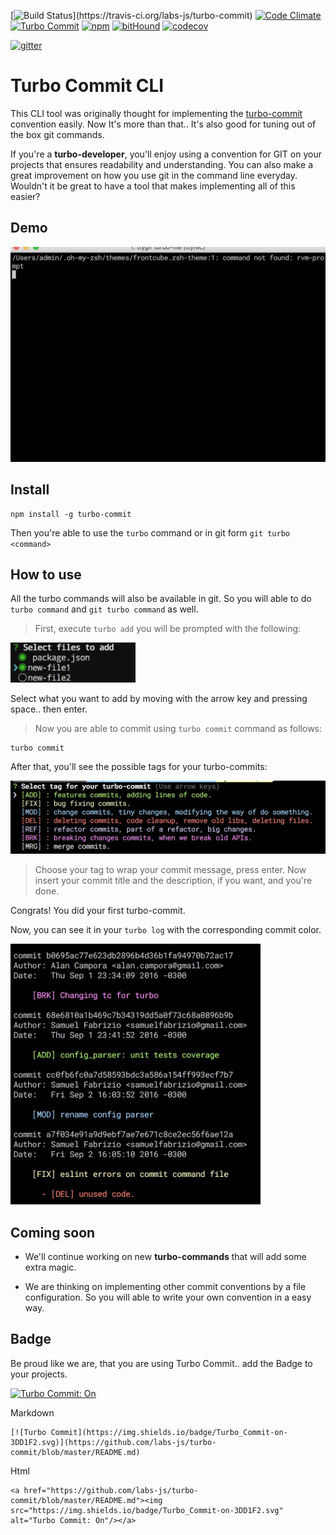 [![Build Status](https://travis-ci.org/labs-js/turbo-commit.svg?)](https://travis-ci.org/labs-js/turbo-commit)
[![Code Climate](https://codeclimate.com/github/labs-js/turbo-commit/badges/gpa.svg)](https://codeclimate.com/github/labs-js/turbo-commit)
[![Turbo Commit](https://img.shields.io/badge/Turbo_Commit-on-3DD1F2.svg)](https://github.com/labs-js/turbo-commit/blob/master/CONVENTION.md)
[![npm](https://img.shields.io/npm/v/turbo-commit.svg?style=flat)](https://www.npmjs.com/package/turbo-commit)
[![bitHound](https://www.bithound.io/github/labs-js/turbo-commit/badges/score.svg)](https://www.bithound.io/github/labs-js/turbo-commit) [![codecov](https://codecov.io/gh/labs-js/turbo-commit/branch/develop/graph/badge.svg)](https://codecov.io/gh/labs-js/turbo-commit)

[![gitter](https://img.shields.io/gitter/room/turbo-commit/turbo-commit.svg?style=flat)](https://gitter.im/turbo-commit/Lobby)


# Turbo Commit CLI

This CLI tool was originally thought for implementing the [turbo-commit](/CONVENTION.md) convention easily. Now It's more than that.. It's also good for tuning out of the box git commands.

If you're a **turbo-developer**, you'll enjoy using a convention for GIT on your projects that ensures readability and understanding. You can also make a great improvement on how you use git in the command line everyday. 
Wouldn't it be great to have a tool that makes implementing all of this easier?

## Demo
<img src="assets/demo.gif" width="600"/>


## Install

    npm install -g turbo-commit


Then you're able to use the `turbo` command or in git form `git turbo <command>`

## How to use

All the turbo commands will also be available in git. So you will able to do `turbo command` and `git turbo command` as well.

> First, execute `turbo add` you will be prompted with the following:

<img src="assets/prompt-turbo-add.png" alt="prompt-turbo-add.png" width="200"/>

Select what you want to add by moving with the arrow key and pressing space.. then enter. 

> Now you are able to commit using `turbo commit` command as follows:

    turbo commit

After that, you'll see the possible tags for your turbo-commits:

<img src="assets/prompt-tag-preview.png" alt="prompt-tag-screnshoot" width="600"/>

>Choose your tag to wrap your commit message, press enter.
>Now insert your commit title and the description, if you want, and you're done.

Congrats! You did your first turbo-commit.

Now, you can see it in your `turbo log` with the corresponding commit color.

<img src="assets/prompt-turbo-log.png" alt="prompt-tag-screnshoot" width="400"/>

## Coming soon 

- We'll continue working on new **turbo-commands** that will add some extra magic.

- We are thinking on implementing other commit conventions by a file configuration. So you will able to write your own convention in a easy way.

## Badge

Be proud like we are, that you are using Turbo Commit.. add the Badge to your projects.

<a href="https://github.com/labs-js/turbo-commit/blob/master/README.md"><img src="https://img.shields.io/badge/Turbo_Commit-on-3DD1F2.svg" alt="Turbo Commit: On"/></a>

Markdown
    
    [![Turbo Commit](https://img.shields.io/badge/Turbo_Commit-on-3DD1F2.svg)](https://github.com/labs-js/turbo-commit/blob/master/README.md)

Html

    <a href="https://github.com/labs-js/turbo-commit/blob/master/README.md"><img src="https://img.shields.io/badge/Turbo_Commit-on-3DD1F2.svg" alt="Turbo Commit: On"/></a>
